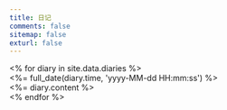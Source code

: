 ```yaml
---
title: 日记
comments: false
sitemap: false
exturl: false
---
```


<div id="diaries">
    <% for diary in site.data.diaries %>
    <div class="diary">
        <div class="diary-time"><%= full_date(diary.time, 'yyyy-MM-dd HH:mm:ss') %></div>
        <div class="diary-content" title="{{ diary.content }}"><%= diary.content %></div>
    </div>
    <% endfor %>
</div>
